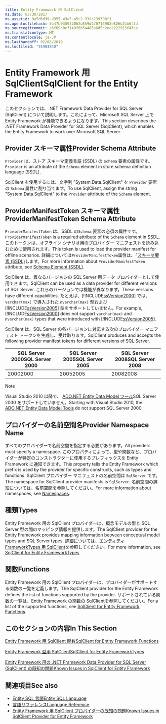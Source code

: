 ```yaml
---
title: Entity Framework 用 SqlClient
ms.date: 03/30/2017
ms.assetid: 9a5d6d39-d955-43a5-a5c2-931c239398f1
ms.openlocfilehash: 5b47b035932062b859d470716903e826b2bb6f3d
ms.sourcegitcommit: c6f69b0cf149f6b54483a6d5c2ece222913f43ce
ms.translationtype: MT
ms.contentlocale: ja-JP
ms.lasthandoff: 02/08/2019
ms.locfileid: "55903840"
---
```

# <a name="sqlclient-for-the-entity-framework"></a><span data-ttu-id="3bf42-102">Entity Framework 用 SqlClient</span><span class="sxs-lookup"><span data-stu-id="3bf42-102">SqlClient for the Entity Framework</span></span>
<span data-ttu-id="3bf42-103">このセクションでは、.NET Framework Data Provider for SQL Server (SqlClient) について説明します。これによって、Microsoft SQL Server 上で Entity Framework が機能できるようになります。</span><span class="sxs-lookup"><span data-stu-id="3bf42-103">This section describes the .NET Framework Data Provider for SQL Server (SqlClient), which enables the Entity Framework to work over Microsoft SQL Server.</span></span>  
  
## <a name="provider-schema-attribute"></a><span data-ttu-id="3bf42-104">Provider スキーマ属性</span><span class="sxs-lookup"><span data-stu-id="3bf42-104">Provider Schema Attribute</span></span>  
 <span data-ttu-id="3bf42-105">`Provider` は、ストア スキーマ定義言語 (SSDL) の `Schema` 要素の属性です。</span><span class="sxs-lookup"><span data-stu-id="3bf42-105">`Provider` is an attribute of the `Schema` element in store schema definition language (SSDL).</span></span>  
  
 <span data-ttu-id="3bf42-106">SqlClient を使用するには、文字列 "System.Data.SqlClient" を `Provider` 要素の `Schema` 属性に割り当てます。</span><span class="sxs-lookup"><span data-stu-id="3bf42-106">To use SqlClient, assign the string "System.Data.SqlClient" to the `Provider` attribute of the `Schema` element.</span></span>  
  
## <a name="providermanifesttoken-schema-attribute"></a><span data-ttu-id="3bf42-107">ProviderManifestToken スキーマ属性</span><span class="sxs-lookup"><span data-stu-id="3bf42-107">ProviderManifestToken Schema Attribute</span></span>  
 <span data-ttu-id="3bf42-108">`ProviderManifestToken` は、SSDL の`Schema` 要素の必須の属性です。</span><span class="sxs-lookup"><span data-stu-id="3bf42-108">`ProviderManifestToken` is a required attribute of the `Schema` element in SSDL.</span></span> <span data-ttu-id="3bf42-109">このトークンは、オフライン シナリオ用のプロバイダー マニフェストを読み込むために使用されます。</span><span class="sxs-lookup"><span data-stu-id="3bf42-109">This token is used to load the provider manifest for offline scenarios.</span></span> <span data-ttu-id="3bf42-110">詳細については`ProviderManifestToken`属性は、「[スキーマ要素 (SSDL)](/ef/ef6/modeling/designer/advanced/edmx/ssdl-spec#schema-element-ssdl)します。</span><span class="sxs-lookup"><span data-stu-id="3bf42-110">For more information about `ProviderManifestToken` attribute, see [Schema Element (SSDL)](/ef/ef6/modeling/designer/advanced/edmx/ssdl-spec#schema-element-ssdl).</span></span>  
  
 <span data-ttu-id="3bf42-111">SqlClient は、異なるバージョンの SQL Server 用データ プロバイダーとして使用できます。</span><span class="sxs-lookup"><span data-stu-id="3bf42-111">SqlClient can be used as a data provider for different versions of SQL Server.</span></span> <span data-ttu-id="3bf42-112">これらのバージョンでは機能が異なります。</span><span class="sxs-lookup"><span data-stu-id="3bf42-112">These versions have different capabilities.</span></span> <span data-ttu-id="3bf42-113">たとえば、[!INCLUDE[ssVersion2000](../../../../../includes/ssversion2000-md.md)] では、`varchar(max)` で導入された `nvarchar(max)` 型および [!INCLUDE[ssVersion2005](../../../../../includes/ssversion2005-md.md)] 型をサポートしていません。</span><span class="sxs-lookup"><span data-stu-id="3bf42-113">For example, [!INCLUDE[ssVersion2000](../../../../../includes/ssversion2000-md.md)] does not support `varchar(max)` and `nvarchar(max)` types that were introduced with [!INCLUDE[ssVersion2005](../../../../../includes/ssversion2005-md.md)].</span></span>  
  
 <span data-ttu-id="3bf42-114">SqlClient は、SQL Server の各バージョンに対応する次のプロバイダー マニフェスト トークンを生成し、受け取ります。</span><span class="sxs-lookup"><span data-stu-id="3bf42-114">SqlClient produces and accepts the following provider manifest tokens for different versions of SQL Server.</span></span>  
  
|<span data-ttu-id="3bf42-115">SQL Server 2000</span><span class="sxs-lookup"><span data-stu-id="3bf42-115">SQL Server 2000</span></span>|<span data-ttu-id="3bf42-116">SQL Server 2005</span><span class="sxs-lookup"><span data-stu-id="3bf42-116">SQL Server 2005</span></span>|<span data-ttu-id="3bf42-117">SQL Server 2008</span><span class="sxs-lookup"><span data-stu-id="3bf42-117">SQL Server 2008</span></span>|  
|-|-|-|  
|<span data-ttu-id="3bf42-118">2000</span><span class="sxs-lookup"><span data-stu-id="3bf42-118">2000</span></span>|<span data-ttu-id="3bf42-119">2005</span><span class="sxs-lookup"><span data-stu-id="3bf42-119">2005</span></span>|<span data-ttu-id="3bf42-120">2008</span><span class="sxs-lookup"><span data-stu-id="3bf42-120">2008</span></span>|  
  
> [!NOTE]
>  <span data-ttu-id="3bf42-121">Visual Studio 2010 以降で、 [ADO.NET Entity Data Model ツール](https://docs.microsoft.com/previous-versions/dotnet/netframework-4.0/bb399249(v=vs.100))SQL Server 2000 をサポートしていません。</span><span class="sxs-lookup"><span data-stu-id="3bf42-121">Starting with Visual Studio 2010, the [ADO.NET Entity Data Model Tools](https://docs.microsoft.com/previous-versions/dotnet/netframework-4.0/bb399249(v=vs.100)) do not support SQL Server 2000.</span></span>  
  
## <a name="provider-namespace-name"></a><span data-ttu-id="3bf42-122">プロバイダーの名前空間名</span><span class="sxs-lookup"><span data-stu-id="3bf42-122">Provider Namespace Name</span></span>  
 <span data-ttu-id="3bf42-123">すべてのプロバイダーで名前空間を指定する必要があります。</span><span class="sxs-lookup"><span data-stu-id="3bf42-123">All providers must specify a namespace.</span></span> <span data-ttu-id="3bf42-124">このプロパティによって、型や関数など、プロバイダーが特定のコンストラクターに使用するプレフィックスを Entity Framework に通知できます。</span><span class="sxs-lookup"><span data-stu-id="3bf42-124">This property tells the Entity Framework which prefix is used by the provider for specific constructs, such as types and functions.</span></span> <span data-ttu-id="3bf42-125">SqlClient プロバイダー マニフェストの名前空間は `SqlServer` です。</span><span class="sxs-lookup"><span data-stu-id="3bf42-125">The namespace for SqlClient provider manifests is `SqlServer`.</span></span> <span data-ttu-id="3bf42-126">名前空間の詳細については、[名前空間](../../../../../docs/framework/data/adonet/ef/language-reference/namespaces-entity-sql.md)を参照してください。</span><span class="sxs-lookup"><span data-stu-id="3bf42-126">For more information about namespaces, see [Namespaces](../../../../../docs/framework/data/adonet/ef/language-reference/namespaces-entity-sql.md).</span></span>  
  
## <a name="types"></a><span data-ttu-id="3bf42-127">種類</span><span class="sxs-lookup"><span data-stu-id="3bf42-127">Types</span></span>  
 <span data-ttu-id="3bf42-128">Entity Framework 用の SqlClient プロバイダーは、概念モデルの型と SQL Server 型の間のマッピング情報を提供します。</span><span class="sxs-lookup"><span data-stu-id="3bf42-128">The SqlClient provider for the Entity Framework provides mapping information between conceptual model types and SQL Server types.</span></span> <span data-ttu-id="3bf42-129">詳細については、[エンティティ FrameworkTypes 用 SqlClient](../../../../../docs/framework/data/adonet/ef/sqlclient-for-ef-types.md)を参照してください。</span><span class="sxs-lookup"><span data-stu-id="3bf42-129">For more information, see [SqlClient for Entity FrameworkTypes](../../../../../docs/framework/data/adonet/ef/sqlclient-for-ef-types.md).</span></span>  
  
## <a name="functions"></a><span data-ttu-id="3bf42-130">関数</span><span class="sxs-lookup"><span data-stu-id="3bf42-130">Functions</span></span>  
 <span data-ttu-id="3bf42-131">Entity Framework 用の SqlClient プロバイダーは、プロバイダーがサポートする関数の一覧を定義します。</span><span class="sxs-lookup"><span data-stu-id="3bf42-131">The SqlClient provider for the Entity Framework defines the list of functions supported by the provider.</span></span> <span data-ttu-id="3bf42-132">サポートされている関数の一覧は、[Entity Framework の関数の SqlClient](../../../../../docs/framework/data/adonet/ef/sqlclient-for-ef-functions.md)を参照してください。</span><span class="sxs-lookup"><span data-stu-id="3bf42-132">For a list of the supported functions, see [SqlClient for Entity Framework Functions](../../../../../docs/framework/data/adonet/ef/sqlclient-for-ef-functions.md).</span></span>  
  
## <a name="in-this-section"></a><span data-ttu-id="3bf42-133">このセクションの内容</span><span class="sxs-lookup"><span data-stu-id="3bf42-133">In This Section</span></span>  
 [<span data-ttu-id="3bf42-134">Entity Framework 用 SqlClient 関数</span><span class="sxs-lookup"><span data-stu-id="3bf42-134">SqlClient for Entity Framework Functions</span></span>](../../../../../docs/framework/data/adonet/ef/sqlclient-for-ef-functions.md)  
  
 [<span data-ttu-id="3bf42-135">Entity Framework 型用 SqlClient</span><span class="sxs-lookup"><span data-stu-id="3bf42-135">SqlClient for Entity FrameworkTypes</span></span>](../../../../../docs/framework/data/adonet/ef/sqlclient-for-ef-types.md)  
  
 [<span data-ttu-id="3bf42-136">Entity Framework 用の .NET Framework Data Provider for SQL Server (SqlClient) の既知の問題</span><span class="sxs-lookup"><span data-stu-id="3bf42-136">Known Issues in SqlClient for Entity Framework</span></span>](../../../../../docs/framework/data/adonet/ef/known-issues-in-sqlclient-for-entity-framework.md)  
  
## <a name="see-also"></a><span data-ttu-id="3bf42-137">関連項目</span><span class="sxs-lookup"><span data-stu-id="3bf42-137">See also</span></span>
- [<span data-ttu-id="3bf42-138">Entity SQL 言語</span><span class="sxs-lookup"><span data-stu-id="3bf42-138">Entity SQL Language</span></span>](../../../../../docs/framework/data/adonet/ef/language-reference/entity-sql-language.md)
- [<span data-ttu-id="3bf42-139">言語リファレンス</span><span class="sxs-lookup"><span data-stu-id="3bf42-139">Language Reference</span></span>](../../../../../docs/framework/data/adonet/ef/language-reference/index.md)
- [<span data-ttu-id="3bf42-140">Entity Framework 用 SqlClient プロバイダーの既知の問題</span><span class="sxs-lookup"><span data-stu-id="3bf42-140">Known Issues in SqlClient Provider for Entity Framework</span></span>](../../../../../docs/framework/data/adonet/ef/sqlclient-for-the-entity-framework.md)
